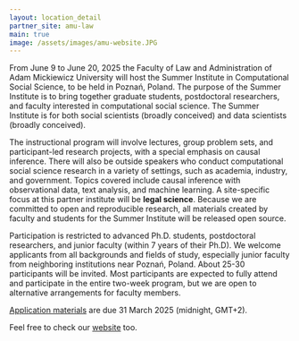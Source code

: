 ```yaml
---
layout: location_detail
partner_site: amu-law
main: true
image: /assets/images/amu-website.JPG
---
```


[//]: # (ORGANIZERS: Update the info to match your location. Add a site image to /assets/images/ and update the placeholder URL above to match it. See _data/2025/AMU/Law for yml files that control the header content, location info on general sites page, people lists, and sidebar.)

From June 9 to June 20, 2025 the Faculty of Law and Administration of Adam Mickiewicz University  will host the Summer Institute in Computational Social Science, to be held in Poznań, Poland. The purpose of the Summer Institute is to bring together graduate students, postdoctoral researchers, and faculty interested in computational social science. The Summer Institute is for both social scientists (broadly conceived) and data scientists (broadly conceived).

The instructional program will involve lectures, group problem sets, and participant-led research projects, with a special emphasis on causal inference. There will also be outside speakers who conduct computational social science research in a variety of settings, such as academia, industry, and government. Topics covered include causal inference with observational data, text analysis, and machine learning. A site-specific focus at this partner institute will be **legal science**. Because we are committed to open and reproducible research, all materials created by faculty and students for the Summer Institute will be released open source.

Participation is restricted to advanced Ph.D. students, postdoctoral researchers, and junior faculty (within 7 years of their Ph.D). We welcome applicants from all backgrounds and fields of study, especially junior faculty from neighboring institutions near Poznań, Poland. About 25-30 participants will be invited. Most participants are expected to fully attend and participate in the entire two-week program, but we are open to alternative arrangements for faculty members. 

[Application materials](https://compsocialscience.github.io/summer-institute/2025/amu-law/apply) are due 31 March 2025 (midnight, GMT+2).


Feel free to check our [website](https://sicss-amulaw.github.io) too.
